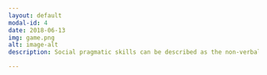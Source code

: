 ```yaml
---
layout: default
modal-id: 4
date: 2018-06-13
img: game.png
alt: image-alt
description: Social pragmatic skills can be described as the non-verbal communication skills needed to interact in a variety of social situations. This can include eye contact, turn taking, proxemics, etc. 

---
```

